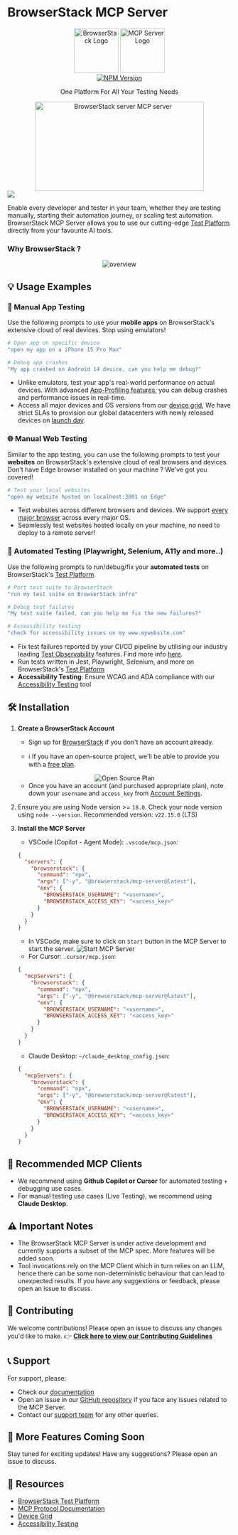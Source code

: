 # BrowserStack MCP Server

<div align="center">
<img src="assets/browserstack-logo.png" alt="BrowserStack Logo" height="100"> <img src="assets/mcp-logo.png" alt="MCP Server Logo" width="100">
</div>


<div align="center">
<a href="https://www.npmjs.com/package/@browserstack/mcp-server">
<img alt="NPM Version" src="https://img.shields.io/npm/v/%40browserstack%2Fmcp-server">
</a>

</div>

<p align="center">One Platform For All Your Testing Needs</p>

<div align="center">
<a href="https://glama.ai/mcp/servers/@browserstack/mcp-server">
  <img width="380" height="200" src="https://glama.ai/mcp/servers/@browserstack/mcp-server/badge" alt="BrowserStack server MCP server" />
</a>
</div>

<div>
    <a href="https://www.youtube.com/watch?v=sLA7K9v7qZc">
      <img src="assets/thumbnail.webp">
    </a>
  </div>
  
Enable every developer and tester in your team, whether they are testing manually, starting their automation journey, or scaling test automation.
BrowserStack MCP Server allows you to use our cutting-edge [Test Platform](https://www.browserstack.com/test-platform) directly from your favourite AI tools.

### Why BrowserStack ?

<p align="center">
  <img src="assets/overview.png" alt="overview">
</p>

## 💡 Usage Examples

### 📱 Manual App Testing

Use the following prompts to use your **mobile apps** on BrowserStack's extensive cloud of real devices. Stop using emulators!

```bash
# Open app on specific device
"open my app on a iPhone 15 Pro Max"

# Debug app crashes
"My app crashed on Android 14 device, can you help me debug?"
```


- Unlike emulators, test your app's real-world performance on actual devices. With advanced [App-Profiling features](https://www.browserstack.com/docs/app-live/app-performance-testing), you can debug crashes and performance issues in real-time.
- Access all major devices and OS versions from our [device grid](https://www.browserstack.com/list-of-browsers-and-platforms/app_live), We have strict SLAs to provision our global datacenters with newly released devices on [launch day](https://www.browserstack.com/blog/browserstack-launches-iphone-15-on-day-0-behind-the-scenes/).

### 🌐 Manual Web Testing

Similar to the app testing, you can use the following prompts to test your **websites** on BrowserStack's extensive cloud of real browsers and devices. Don't have Edge browser installed on your machine ? We've got you covered!

```bash
# Test your local websites
"open my website hosted on localhost:3001 on Edge"
```

- Test websites across different browsers and devices. We support [every major browser](https://www.browserstack.com/list-of-browsers-and-platforms/live) across every major OS.
- Seamlessly test websites hosted locally on your machine, no need to deploy to a remote server!

### 🧪 Automated Testing (Playwright, Selenium, A11y and more..)

Use the following prompts to run/debug/fix your **automated tests** on BrowserStack's [Test Platform](https://www.browserstack.com/test-platform).

```bash
# Port test suite to BrowserStack
"run my test suite on BrowserStack infra"

# Debug test failures
"My test suite failed, can you help me fix the new failures?"

# Accessibility testing
"check for accessibility issues on my www.mywebsite.com"
```

- Fix test failures reported by your CI/CD pipeline by utilising our industry leading [Test Observability](https://www.browserstack.com/docs/test-observability) features. Find more info [here](https://www.browserstack.com/docs/test-observability/features/smart-tags).
- Run tests written in Jest, Playwright, Selenium, and more on BrowserStack's [Test Platform](https://www.browserstack.com/test-platform)
- **Accessibility Testing**: Ensure WCAG and ADA compliance with our [Accessibility Testing](https://www.browserstack.com/accessibility-testing) tool

## 🛠️ Installation

1. **Create a BrowserStack Account**

   - Sign up for [BrowserStack](https://www.browserstack.com/signup) if you don't have an account already.

   - ℹ️ If you have an open-source project, we'll be able to provide you with a [free plan](https://www.browserstack.com/open-source).
   <div align="center">
   <img src="assets/open-source-plan.png" alt="Open Source Plan">
   </div>

   - Once you have an account (and purchased appropriate plan), note down your `username` and `access_key` from [Account Settings](https://www.browserstack.com/accounts/profile/details).

2. Ensure you are using Node version >= `18.0`. Check your node version using `node --version`. Recommended version: `v22.15.0` (LTS)
3. **Install the MCP Server**

   - VSCode (Copilot - Agent Mode): `.vscode/mcp.json`:

   ```json
   {
     "servers": {
       "browserstack": {
         "command": "npx",
         "args": ["-y", "@browserstack/mcp-server@latest"],
         "env": {
           "BROWSERSTACK_USERNAME": "<username>",
           "BROWSERSTACK_ACCESS_KEY": "<access_key>"
         }
       }
     }
   }
   ```

   - In VSCode, make sure to click on `Start` button in the MCP Server to start the server.
     ![Start MCP Server](assets/vscode_install.png)

   * For Cursor: `.cursor/mcp.json`:

   ```json
   {
     "mcpServers": {
       "browserstack": {
         "command": "npx",
         "args": ["-y", "@browserstack/mcp-server@latest"],
         "env": {
           "BROWSERSTACK_USERNAME": "<username>",
           "BROWSERSTACK_ACCESS_KEY": "<access_key>"
         }
       }
     }
   }
   ```

   - Claude Desktop: `~/claude_desktop_config.json`:

   ```json
   {
     "mcpServers": {
       "browserstack": {
         "command": "npx",
         "args": ["-y", "@browserstack/mcp-server@latest"],
         "env": {
           "BROWSERSTACK_USERNAME": "<username>",
           "BROWSERSTACK_ACCESS_KEY": "<access_key>"
         }
       }
     }
   }
   ```

## 🤝 Recommended MCP Clients

- We recommend using **Github Copilot or Cursor** for automated testing + debugging use cases.
- For manual testing use cases (Live Testing), we recommend using **Claude Desktop**.

## ⚠️ Important Notes

- The BrowserStack MCP Server is under active development and currently supports a subset of the MCP spec. More features will be added soon.
- Tool invocations rely on the MCP Client which in turn relies on an LLM, hence there can be some non-deterministic behaviour that can lead to unexpected results. If you have any suggestions or feedback, please open an issue to discuss.

## 📝 Contributing

We welcome contributions! Please open an issue to discuss any changes you'd like to make.
👉 [**Click here to view our Contributing Guidelines**](https://github.com/browserstack/mcp-server/blob/main/CONTRIBUTING.md)

## 📞 Support

For support, please:

- Check our [documentation](https://www.browserstack.com/docs)
- Open an issue in our [GitHub repository](https://github.com/browserstack/mcp-server) if you face any issues related to the MCP Server.
- Contact our [support team](https://www.browserstack.com/contact) for any other queries.

## 🚀 More Features Coming Soon

Stay tuned for exciting updates! Have any suggestions? Please open an issue to discuss.

## 🔗 Resources

- [BrowserStack Test Platform](https://www.browserstack.com/test-platform)
- [MCP Protocol Documentation](https://modelcontextprotocol.io)
- [Device Grid](https://www.browserstack.com/list-of-browsers-and-platforms/app_live)
- [Accessibility Testing](https://www.browserstack.com/accessibility-testing)

<!-- dummy PR to test GitHub Actions -->